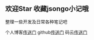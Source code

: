 ## 欢迎Star 收藏jsongo小记哦

整理一些开发及日常各种笔记吧

个人博客[传送门](http://150g46148t.imwork.net:19001)
github[传送门](https://github.com/MasterRun/note-md)
码云[传送门](https://gitee.com/runrunrun/note-md)